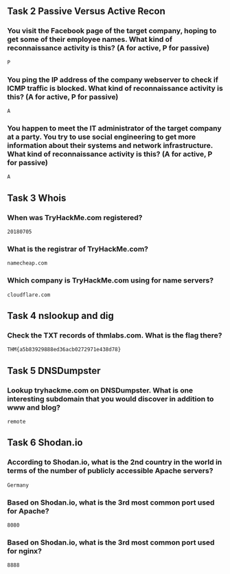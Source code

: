 ## Task 2  Passive Versus Active Recon

### You visit the Facebook page of the target company, hoping to get some of their employee names. What kind of reconnaissance activity is this? (A for active, P for passive)
    P

### You ping the IP address of the company webserver to check if ICMP traffic is blocked. What kind of reconnaissance activity is this? (A for active, P for passive)
    A

### You happen to meet the IT administrator of the target company at a party. You try to use social engineering to get more information about their systems and network infrastructure. What kind of reconnaissance activity is this? (A for active, P for passive)
    A

## Task 3  Whois

### When was TryHackMe.com registered?
    20180705

### What is the registrar of TryHackMe.com?
    namecheap.com

### Which company is TryHackMe.com using for name servers?
    cloudflare.com

## Task 4  nslookup and dig

### Check the TXT records of thmlabs.com. What is the flag there?
    THM{a5b83929888ed36acb0272971e438d78}

## Task 5  DNSDumpster

### Lookup tryhackme.com on DNSDumpster. What is one interesting subdomain that you would discover in addition to www and blog?
    remote

## Task 6  Shodan.io

### According to Shodan.io, what is the 2nd country in the world in terms of the number of publicly accessible Apache servers?
    Germany

### Based on Shodan.io, what is the 3rd most common port used for Apache?
    8080

### Based on Shodan.io, what is the 3rd most common port used for nginx?
    8888


